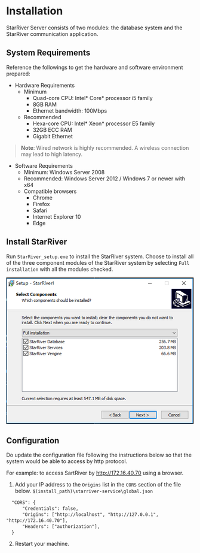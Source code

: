 # Installation

StarRiver Server consists of two modules: the database system and the StarRiver communication application.

## System Requirements

Reference the followings to get the hardware and software environment prepared:

- Hardware Requirements
  - Minimum
    - Quad-core CPU: Intel* Core* processor i5 family
    - 8GB RAM
    - Ethernet bandwidth: 100Mbps
  - Recommended
    - Hexa-core CPU: Intel* Xeon* processor E5 family
    - 32GB ECC RAM
    - Gigabit Ethernet

> **Note**: Wired network is highly recommended. A wireless connection may lead to high latency.    

- Software Requirements
  - Minimum: Windows Server 2008
  - Recommended: Windows Server 2012 / Windows 7 or newer with x64
  - Compatible browsers
    - Chrome
    - Firefox
    - Safari
    - Internet Explorer 10
    - Edge


## Install StarRiver

Run `StarRiver_setup.exe` to install the StarRiver system.  Choose to install all of the three component modules of the StarRiver system by selecting `Full installation` with all the modules checked.

![](img/install_components.png)

## Configuration

Do update the configuration file following the instructions below so that the system would be able to access by http protocol.

For example: to access SartRiver by http://172.16.40.70 using a browser.​	

1. Add your IP address to the `Origins` list in the `CORS` section of the file below.
   `$(install_path)\starriver-service\global.json`

```@json
  "CORS": {
      "Credentials": false,
      "Origins": ["http://localhost", "http://127.0.0.1", "http://172.16.40.70"],
      "Headers": ["authorization"],
  }
```

2. Restart your machine.
